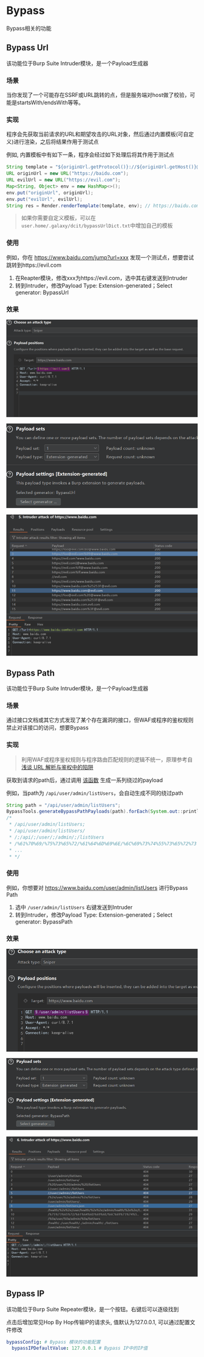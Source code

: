 # Bypass

Bypass相关的功能

## Bypass Url

该功能位于Burp Suite Intruder模块，是一个Payload生成器

### 场景

当你发现了一个可能存在SSRF或URL跳转的点，但是服务端对host做了校验，可能是startsWith/endsWith等等。

### 实现

程序会先获取当前请求的URL和期望攻击的URL对象，然后通过内置模板(可自定义)进行渲染，之后将结果作用于测试点

例如, 内置模板中有如下一条，程序会经过如下处理后将其作用于测试点

```java
String template = "${originUrl.getProtocol()}://${originUrl.getHost()}@${evilUrl.getHost()}";
URL originUrl = new URL("https://baidu.com");
URL evilUrl = new URL("https://evil.com");
Map<String, Object> env = new HashMap<>();
env.put("originUrl", originUrl);
env.put("evilUrl", evilUrl);
String res = Render.renderTemplate(template, env); // https://baidu.com@evil.com
```

> 如果你需要自定义模板，可以在 `user.home/.galaxy/dcit/bypassUrlDict.txt`中增加自己的模板

### 使用

例如，你在 https://www.baidu.com/jump?url=xxx 发现一个测试点，想要尝试跳转到https://evil.com

1. 在Reapter模块，修改xxx为https://evil.com，选中其右键发送到Intruder
2. 转到Intruder，修改Payload Type: Extension-generated；Select generator: BypassUrl

### 效果

![image-20240621153035597](https://raw.githubusercontent.com/outlaws-bai/picture/main/img/image-20240621153035597.png)

![image-20240621153045475](https://raw.githubusercontent.com/outlaws-bai/picture/main/img/image-20240621153045475.png)

![image-20240621153129925](https://raw.githubusercontent.com/outlaws-bai/picture/main/img/image-20240621153129925.png)

## Bypass Path

该功能位于Burp Suite Intruder模块，是一个Payload生成器

### 场景

通过接口文档或其它方式发现了某个存在漏洞的接口，但WAF或程序的鉴权规则禁止对该接口的访问，想要Bypass

### 实现

> 利用WAF或程序鉴权规则与程序路由匹配规则的逻辑不统一，原理参考自 [浅谈 URL 解析与鉴权中的陷阱](https://tttang.com/archive/1899/)

获取到请求的path后，通过调用 [该函数](https://github.com/outlaws-bai/Galaxy/blob/main/src/main/java/org/m2sec/modules/bypass/BypassTools.java#L14) 生成一系列绕过的payload

例如，当path为 `/api/user/admin/listUsers`，会自动生成不同的绕过path

```java
String path = "/api/user/admin/listUsers";
BypassTools.generateBypassPathPayloads(path).forEach(System.out::println);
/*
 * /api/user/admin/listUsers;
 * /api/user/admin/listUsers/
 * /;/api/;/user/;/admin/;/listUsers
 * /%61%70%69/%75%73%65%72/%61%64%6D%69%6E/%6C%69%73%74%55%73%65%72%73
 * ...
 * */
```

### 使用

例如，你想要对 https://www.baidu.com/user/admin/listUsers 进行Bypass Path

1. 选中 `/user/admin/listUsers` 右键发送到Intruder
2. 转到Intruder，修改Payload Type: Extension-generated；Select generator: BypassPath

### 效果

![image-20240621153316844](https://raw.githubusercontent.com/outlaws-bai/picture/main/img/image-20240621153316844.png)

![image-20240621153329296](https://raw.githubusercontent.com/outlaws-bai/picture/main/img/image-20240621153329296.png)

![image-20240621153354123](https://raw.githubusercontent.com/outlaws-bai/picture/main/img/image-20240621153354123.png)

## Bypass IP

该功能位于Burp Suite Repeater模块，是一个按钮。右键后可以逐级找到

点击后增加常见Hop By Hop传输IP的请求头, 值默认为127.0.0.1, 可以通过配置文件修改

```yaml
bypassConfig: # Bypass 模块的功能配置
  bypassIPDefaultValue: 127.0.0.1 # Bypass IP中的IP值
```

